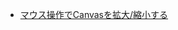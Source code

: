 - [マウス操作でCanvasを拡大/縮小する](https://affi-sapo-sv.com/note/js-zoom-canvas.phphttps://affi-sapo-sv.com/note/js-zoom-canvas.php)

